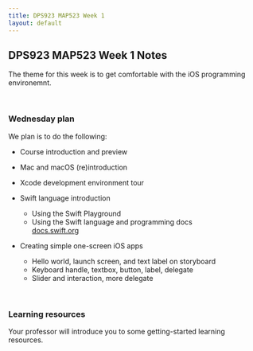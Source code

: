 ```yaml
---
title: DPS923 MAP523 Week 1
layout: default
---
```


## DPS923 MAP523 Week 1 Notes

The theme for this week is to get comfortable with the iOS programming environemnt. 

<br>

### Wednesday plan

We plan is to do the following:

* Course introduction and preview 

* Mac and macOS (re)introduction 

* Xcode development environment tour 

* Swift language introduction
  * Using the Swift Playground
  * Using the Swift language and programming docs  
  [docs.swift.org](https://docs.swift.org)

* Creating simple one-screen iOS apps
  * Hello world, launch screen, and text label on storyboard
  * Keyboard handle, textbox, button, label, delegate
  * Slider and interaction, more delegate

<br>

### Learning resources

Your professor will introduce you to some getting-started learning resources.

<br>
